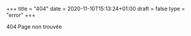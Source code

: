 +++
title = "404"
date = 2020-11-10T15:13:24+01:00
draft = false
type = "error"
+++

404 Page non trouvée
